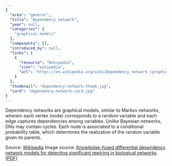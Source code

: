 ```yaml
---
{
  "area": "general",
  "title": "Dependency network",
  "year": null,
  "categories": [
    "graphical-models"
  ],
  "components": [],
  "introduced_by": null,
  "links": [
    {
      "resource": "Wikipedia",
      "icon": "wikipedia",
      "url": "https://en.wikipedia.org/wiki/Dependency_network_(graphical_model)"
    }
  ],
  "thumbnail": "dependency-network-thumb.jpg",
  "card": "dependency-network-card.jpg"
}
---
```

Dependency networks are graphical models, similar to Markov networks, wherein each vertex (node) corresponds to a random variable and each edge captures dependencies among variables. Unlike Bayesian networks, DNs may contain cycles. Each node is associated to a conditional probability table, which determines the realization of the random variable given its parents.  

Source: [Wikipedia](https://en.wikipedia.org/wiki/Dependency_network_(graphical_model))  
Image source: [Knowledge-fused differential dependency network models for detecting significant rewiring in biological networks](https://www.semanticscholar.org/paper/Knowledge-fused-differential-dependency-network-for-Tian-Zhang/102fb0eaadbe867ed76354bf3df19d532af97f99) [[PDF](https://arxiv.org/ftp/arxiv/papers/1310/1310.7527.pdf)]  
